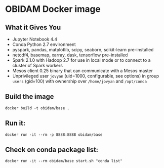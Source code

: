 # OBIDAM Docker image

## What it Gives You

* Jupyter Notebook 4.4
* Conda Python 2.7 environment
* pyspark, pandas, matplotlib, scipy, seaborn, scikit-learn pre-installed
* netcdf4, basemap, xarray, dask, tensorflow pre-installed
* Spark 2.1.0 with Hadoop 2.7 for use in local mode or to connect to a cluster of Spark workers
* Mesos client 0.25 binary that can communicate with a Mesos master
* Unprivileged user `jovyan` (uid=1000, configurable, see options) in group `users` (gid=100) with ownership over `/home/jovyan` and `/opt/conda`

## Build the image
	docker build -t obidam/base .
	
## Run it:
	docker run -it --rm -p 8888:8888 obidam/base
	
## Check on conda package list:
	docker run -it --rm obidam/base start.sh "conda list"